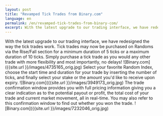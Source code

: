 ```yaml
---
layout: post
title: "Revamped Tick Trades from Binary.com"
language: en
permalink: /en/revamped-tick-trades-from-binary-com/
excerpt: With the latest upgrade to our trading interface, we have redesigned the way the tick trades work. Tick trades may now be purchased on Randoms via the Rise/Fall section for a minimum duration of 5 ticks or a maximum duration of 10 ticks.
---
```


With the latest upgrade to our trading interface, we have redesigned the way the tick trades work. Tick trades may now be purchased on Randoms via the Rise/Fall section for a minimum duration of 5 ticks or a maximum duration of 10 ticks. Simply purchase a tick trade as you would any other trade with more flexibility and most importantly, no delays!
 ![Binary.com]({{site.url }}/images/4735165_orig.jpg)
Select your favorite Random Index, choose the start time and duration for your trade by inserting the number of ticks, and finally select your stake or the amount you'd like to receive upon expiry.
 ![Binary.com]({{site.url }}/images/3949173_orig.jpg)
The trade confirmation window provides you with full pricing information giving you a clear indication as to the potential payout or profit, the total cost of your trade and current market movement, all in real-time. You may also refer to this confirmation window to find out whether you won the trade.
 ![Binary.com]({{site.url }}/images/7232046_orig.jpg)

